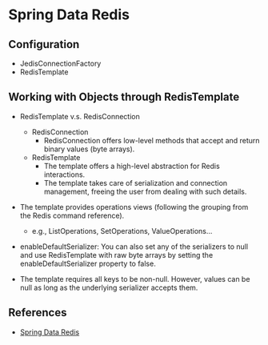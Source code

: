 # Spring Data Redis

## Configuration

* JedisConnectionFactory
* RedisTemplate

## Working with Objects through RedisTemplate

* RedisTemplate v.s. RedisConnection
    * RedisConnection
        * RedisConnection offers low-level methods that accept and return binary values (byte arrays).
    * RedisTemplate
        * The template offers a high-level abstraction for Redis interactions.
        * The template takes care of serialization and connection management, freeing the user from dealing with such
          details.

* The template provides operations views (following the grouping from the Redis command reference).
    * e.g., ListOperations, SetOperations, ValueOperations...

* enableDefaultSerializer: You can also set any of the serializers to null and use RedisTemplate with raw byte arrays by
  setting the enableDefaultSerializer property to false.
* The template requires all keys to be non-null. However, values can be null as long as the underlying serializer
  accepts them.

## References

* [Spring Data Redis](https://docs.spring.io/spring-data/data-redis/docs/current/reference/html/#reference)
